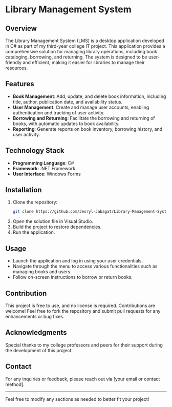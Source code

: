 # Library Management System

## Overview
The Library Management System (LMS) is a desktop application developed in C# as part of my third-year college IT project. This application provides a comprehensive solution for managing library operations, including book cataloging, borrowing, and returning. The system is designed to be user-friendly and efficient, making it easier for libraries to manage their resources.

## Features
- **Book Management**: Add, update, and delete book information, including title, author, publication date, and availability status.
- **User Management**: Create and manage user accounts, enabling authentication and tracking of user activity.
- **Borrowing and Returning**: Facilitate the borrowing and returning of books, with automatic updates to book availability.
- **Reporting**: Generate reports on book inventory, borrowing history, and user activity.

## Technology Stack
- **Programming Language**: C#
- **Framework**: .NET Framework
- **User Interface**: Windows Forms

## Installation
1. Clone the repository:
   ```bash
   git clone https://github.com/Jesryl-Jabagat/Library-Management-System-Project-
   ```
2. Open the solution file in Visual Studio.
3. Build the project to restore dependencies.
4. Run the application.

## Usage
- Launch the application and log in using your user credentials.
- Navigate through the menu to access various functionalities such as managing books and users.
- Follow on-screen instructions to borrow or return books.

## Contribution
This project is free to use, and no license is required. Contributions are welcome! Feel free to fork the repository and submit pull requests for any enhancements or bug fixes.

## Acknowledgments
Special thanks to my college professors and peers for their support during the development of this project.

## Contact
For any inquiries or feedback, please reach out via [your email or contact method].

---

Feel free to modify any sections as needed to better fit your project!
